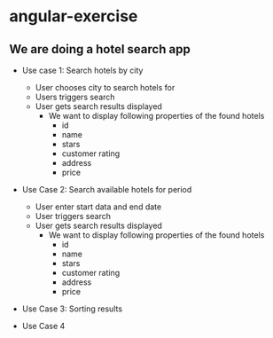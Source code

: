 # angular-exercise
## We are doing a hotel search app

- Use case 1: Search hotels by city
    - User chooses city to search hotels for
    - Users triggers search
    - User gets search results displayed
        - We want to display following properties of the found hotels
            - id
            - name
            - stars
            - customer rating
            - address
            - price

- Use Case 2: Search available hotels for period
    - User enter start data and end date
    - User triggers search
    - User gets search results displayed
        - We want to display following properties of the found hotels
            - id
            - name
            - stars
            - customer rating
            - address
            - price

- Use Case 3: Sorting results

- Use Case 4
    
